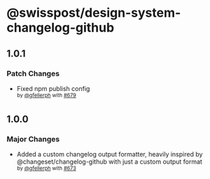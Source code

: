 # @swisspost/design-system-changelog-github

## 1.0.1

### Patch Changes

- Fixed npm publish config
  <br><sup>by [@gfellerph](https://github.com/gfellerph) with [#679](https://github.com/swisspost/design-system/pull/679)</sup>

## 1.0.0

### Major Changes

- Added a custom changelog output formatter, heavily inspired by @changeset/changelog-github with just a custom output format
  <br><sup>by [@gfellerph](https://github.com/gfellerph) with [#673](https://github.com/swisspost/design-system/pull/673)</sup>
